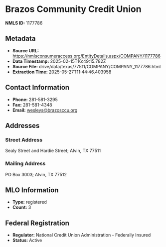 # Brazos Community Credit Union

**NMLS ID:** 1177786

## Metadata
- **Source URL:** https://nmlsconsumeraccess.org/EntityDetails.aspx/COMPANY/1177786
- **Data Timestamp:** 2025-02-15T16:49:15.782Z
- **Source File:** drive/data/texas/77511/COMPANY/COMPANY_1177786.html
- **Extraction Time:** 2025-05-27T11:44:46.403958

## Contact Information
- **Phone:** 281-581-3295
- **Fax:** 281-581-4348
- **Email:** wesleys@brazosccu.org

## Addresses
### Street Address
Sealy Street and Hardie Street; Alvin, TX 77511

### Mailing Address
PO Box 3003; Alvin, TX 77512

## MLO Information
- **Type:** registered
- **Count:** 3

## Federal Registration
- **Regulator:** National Credit Union Administration - Federally Insured
- **Status:** Active
